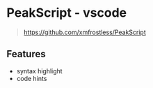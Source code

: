 # PeakScript - vscode

> https://github.com/xmfrostless/PeakScript

## Features
- syntax highlight
- code hints